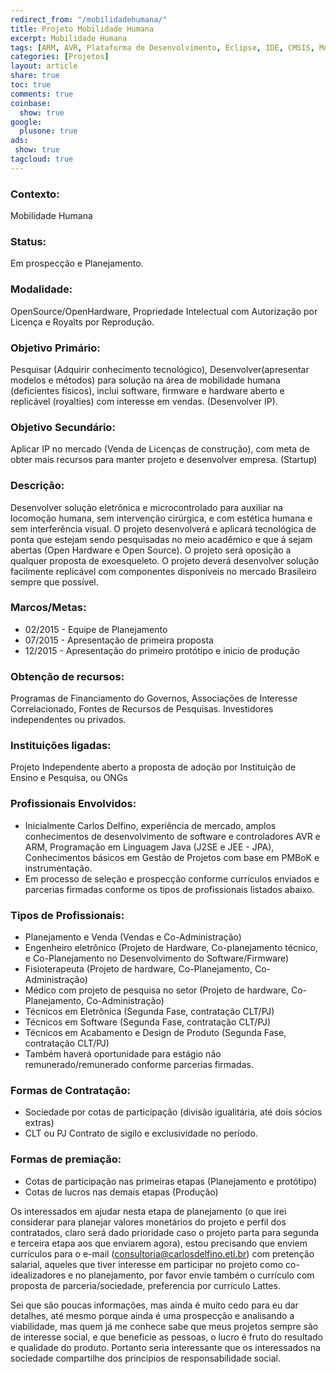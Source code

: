 ```yaml
---
redirect_from: "/mobilidadehumana/"
title: Projeto Mobilidade Humana
excerpt: Mobilidade Humana
tags: [ARM, AVR, Plataforma de Desenvolvimento, Eclipse, IDE, CMSIS, Mobilidade Humana, FES, AMG, eletrodo, Neuro Ciencia, Pesquisa, PMBoK, Projeto, Desenvolvimento, Pesquisa, Oportunidade, Emprego]
categories: [Projetos]
layout: article
share: true
toc: true
comments: true
coinbase:
  show: true
google:
  plusone: true
ads:
 show: true
tagcloud: true
---
```

### Contexto: 
Mobilidade Humana

### Status: 
Em prospecção e Planejamento.

### Modalidade: 
OpenSource/OpenHardware, Propriedade Intelectual com Autorização por Licença e Royalts por Reprodução.

### Objetivo Primário: 
Pesquisar (Adquirir conhecimento tecnológico), Desenvolver(apresentar modelos e métodos) para  solução na área de mobilidade humana (deficientes físicos), inclui software, firmware e hardware aberto e replicável (royalties) com interesse em vendas. (Desenvolver IP).

### Objetivo Secundário: 
Aplicar IP no mercado (Venda de Licenças de construção), com meta de obter mais recursos para manter projeto e desenvolver empresa. (Startup)

### Descrição: 
Desenvolver solução eletrônica e microcontrolado para auxiliar na locomoção humana, sem intervenção cirúrgica, e com estética humana e sem interferência visual. O projeto desenvolverá e aplicará tecnológica de ponta que estejam sendo pesquisadas no meio acadêmico e que á sejam abertas (Open Hardware e Open Source). O projeto será oposição a qualquer proposta de exoesqueleto. O projeto deverá desenvolver solução facilmente replicável com componentes disponíveis no mercado Brasileiro sempre que possível.

### Marcos/Metas: 
 - 02/2015 - Equipe de Planejamento
 - 07/2015 - Apresentação de primeira proposta
 - 12/2015 - Apresentação do primeiro protótipo e inicio de produção

### Obtenção de recursos: 
Programas de Financiamento do Governos, Associações de Interesse Correlacionado, Fontes de Recursos de Pesquisas. Investidores independentes ou privados.

### Instituições ligadas: 
Projeto Independente aberto a proposta de adoção por Instituição de Ensino e Pesquisa, ou ONGs

### Profissionais Envolvidos: 
 * Inicialmente Carlos Delfino, experiência de mercado, amplos conhecimentos de desenvolvimento de software e controladores AVR e ARM, Programação em Linguagem Java (J2SE e JEE - JPA), Conhecimentos básicos em Gestão de Projetos com base em PMBoK e instrumentação.
 * Em processo de seleção e prospecção conforme currículos enviados e parcerias firmadas conforme os tipos de profissionais listados abaixo.

### Tipos de Profissionais:
 * Planejamento e Venda (Vendas e Co-Administração)
 * Engenheiro eletrônico (Projeto de Hardware, Co-planejamento técnico, e Co-Planejamento no Desenvolvimento do Software/Firmware)
 * Fisioterapeuta (Projeto de hardware, Co-Planejamento, Co-Administração)
 * Médico com projeto de pesquisa no setor (Projeto de hardware, Co-Planejamento, Co-Administração)
 * Técnicos em Eletrônica (Segunda Fase, contratação CLT/PJ)
 * Técnicos em Software (Segunda Fase, contratação CLT/PJ)
 * Técnicos em Acabamento e Design de Produto (Segunda Fase, contratação CLT/PJ)
 * Também haverá oportunidade para estágio não remunerado/remunerado conforme parcerias firmadas.
 
### Formas de Contratação: 
 * Sociedade por cotas de participação (divisão igualitária, até dois sócios extras)
 * CLT ou PJ Contrato de sigilo e exclusividade no período.
 
### Formas de premiação:
 * Cotas de participação nas primeiras etapas (Planejamento e protótipo)
 * Cotas de lucros nas demais etapas (Produção)
 
Os interessados em ajudar nesta etapa de planejamento (o que irei considerar para planejar valores monetários do projeto e perfil dos contratados, claro será dado prioridade caso o projeto parta para segunda e terceira etapa aos que enviarem agora), estou precisando que enviem currículos para o e-mail (consultoria@carlosdelfino.eti.br) com pretenção salarial, aqueles que tiver interesse em participar no projeto como co-idealizadores e no planejamento, por favor envie também o currículo com proposta de parceria/sociedade, preferencia por currículo Lattes.

Sei que são poucas informações, mas ainda é muito cedo para eu dar detalhes, até mesmo porque ainda é uma prospecção e analisando a viabilidade, mas quem já me conhece sabe que meus projetos sempre são de interesse social, e que beneficie as pessoas, o lucro é fruto do resultado e qualidade do produto. Portanto seria interessante que os interessados na sociedade compartilhe dos princípios de responsabilidade social.

